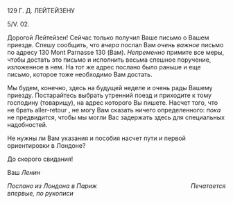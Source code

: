 129 Г. Д. ЛЕЙТЕЙЗЕНУ

5/V. 02.

Дорогой Лейтейзен! Сейчас только получил Ваше письмо о Вашем приезде. Спешу сообщить, что _вчера_ послал Вам _очень важное_ письмо по адресу 130 Mont Parnasse 130 (Вам). _Непременно_ примите все меры, чтобы достать это письмо и исполнить весь­ма спешное поручение, изложенное в нем. На тот же адрес послано было раньше и еще письмо, которое тоже необходимо Вам достать.

Мы будем, конечно, здесь на будущей неделе и очень рады Вашему приезду. Поста­райтесь выбрать утренний поезд и приходите к тому господину (товарищу), на адрес которого Вы пишете. Насчет того, что не брать aller-retour , не могу Вам сказать ничего определенного: _пока_ не предвидится, чтобы мы могли Вас задержать здесь для специ­альных надобностей.

Не нужны ли Вам указания и пособия насчет пути и первой ориентировки в Лондо­не?

До скорого свидания!

Ваш _Ленин_

_Послано из Лондона в Париж_                                                       _Печатается впервые, по рукописи_